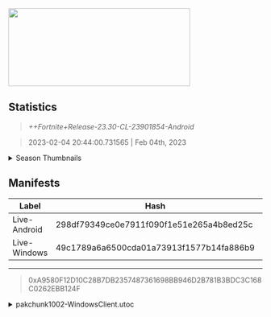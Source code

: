 <div style="pointer-events: none">
  <img style="pointer-events: none" src="https://raw.githubusercontent.com/Tectors/Archive/master/source/dependents/gen.23.30.svg" width="360" height="155">
<div>

## Statistics
> *++Fortnite+Release-23.30-CL-23901854-Android*

> 2023-02-04 20:44:00.731565 | Feb 04th, 2023

<details>
  <summary>Season Thumbnails</summary>

  > Seasonal thumbnails are a season's normal ltms and their photos.

  | Name | ID |
  | - | - |
  | [Zero Build - Duos](https://raw.githubusercontent.com/Tectors/Archive/master/source/dependents/monthly-rotaton/playlist_nobuildbr_duo_23_30.png) | Playlist_NoBuildBR_Duo |
  | [Solo](https://raw.githubusercontent.com/Tectors/Archive/master/source/dependents/monthly-rotaton/playlist_defaultsolo_23_30.png) | Playlist_DefaultSolo |
  | [Zero Build - Trios](https://raw.githubusercontent.com/Tectors/Archive/master/source/dependents/monthly-rotaton/playlist_nobuildbr_trio_23_30.png) | Playlist_NoBuildBR_Trio |
  | [Zero Build - Solo](https://raw.githubusercontent.com/Tectors/Archive/master/source/dependents/monthly-rotaton/playlist_nobuildbr_solo_23_30.png) | Playlist_NoBuildBR_Solo |
</details>

## Manifests
| Label | Hash | Route |
| - | - | - |
| Live-Android | 298df79349ce0e7911f090f1e51e265a4b8ed25c | [NjS8exj_1lfYQT_PLE693UlnqzrySw](https://github.com/Tectors/Archive/blob/master/manifests/NjS8exj_1lfYQT_PLE693UlnqzrySw.manifest) |
| Live-Windows | 49c1789a6a6500cda01a73913f1577b14fa886b9 | [juYYQy4X7Lw6BIiW0ECjs0VMaCrUtQ](https://github.com/Tectors/Archive/blob/master/manifests/juYYQy4X7Lw6BIiW0ECjs0VMaCrUtQ.manifest) |

---

> 0xA9580F12D10C28B7DB2357487361698BB946D2B781B3BDC3C168C0262EBB124F

<details>
  <summary>pakchunk1002-WindowsClient.utoc</summary>

  > FortniteGame/Content/Paks/pakchunk1002-WindowsClient.utoc

  > 0x2544C89EDF570C61FA8146D9D38D1DE29B4946CBA1369A4828A230F88898A3C9

  <img src="https://raw.githubusercontent.com/Tectors/Archive/master/source/dependents/referred/Glider_Headset.svg" width="100"> 
</details>

